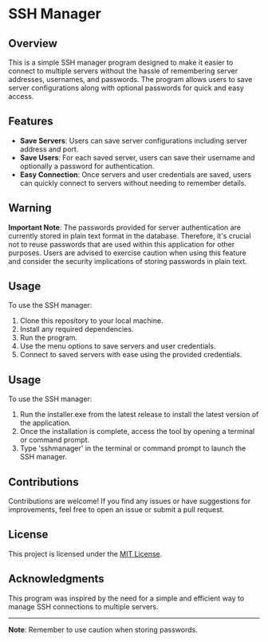 # SSH Manager

## Overview
This is a simple SSH manager program designed to make it easier to connect to multiple servers without the hassle of remembering server addresses, usernames, and passwords. The program allows users to save server configurations along with optional passwords for quick and easy access.

## Features
- **Save Servers**: Users can save server configurations including server address and port.
- **Save Users**: For each saved server, users can save their username and optionally a password for authentication.
- **Easy Connection**: Once servers and user credentials are saved, users can quickly connect to servers without needing to remember details.

## Warning
**Important Note**: The passwords provided for server authentication are currently stored in plain text format in the database. Therefore, it's crucial not to reuse passwords that are used within this application for other purposes. Users are advised to exercise caution when using this feature and consider the security implications of storing passwords in plain text.

## Usage
To use the SSH manager:

1. Clone this repository to your local machine.
2. Install any required dependencies.
3. Run the program.
4. Use the menu options to save servers and user credentials.
5. Connect to saved servers with ease using the provided credentials.

## Usage
To use the SSH manager:

1. Run the installer.exe from the latest release to install the latest version of the application.
2. Once the installation is complete, access the tool by opening a terminal or command prompt.
3. Type 'sshmanager' in the terminal or command prompt to launch the SSH manager.

## Contributions
Contributions are welcome! If you find any issues or have suggestions for improvements, feel free to open an issue or submit a pull request.

## License
This project is licensed under the [MIT License](LICENSE).

## Acknowledgments
This program was inspired by the need for a simple and efficient way to manage SSH connections to multiple servers.

---
**Note**: Remember to use caution when storing passwords.
